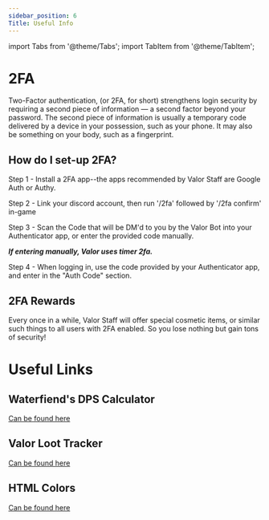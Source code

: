 ```yaml
---
sidebar_position: 6
Title: Useful Info
---
```

import Tabs from '@theme/Tabs';
import TabItem from '@theme/TabItem';

<Tabs>
  <TabItem value= "Discord Integration" label="Discord Integration" default>

# 2FA

Two-Factor authentication, (or 2FA, for short) strengthens login security by requiring a second piece of information — a second factor beyond your password. The second piece of information is usually a temporary code delivered by a device in your possession, such as your phone. It may also be something on your body, such as a fingerprint.

## How do I set-up 2FA?

Step 1 - Install a 2FA app--the apps recommended by Valor Staff are Google Auth or Authy.

Step 2 - Link your discord account, then run '/2fa' followed by '/2fa confirm' in-game

Step 3 - Scan the Code that will be DM'd to you by the Valor Bot into your Authenticator app, or enter the provided code manually. 

***If entering manually, Valor uses timer 2fa.***

Step 4 -  When logging in, use the code provided by your Authenticator app, and enter in the "Auth Code" section.

## 2FA Rewards

Every once in a while, Valor Staff will offer special cosmetic items, or similar such things to all users with 2FA enabled. So you lose nothing but gain tons of security!

  </TabItem>
  <TabItem value="Useful Links" label="Useful Links">

# Useful Links

## Waterfiend's DPS Calculator

[Can be found here](https://docs.google.com/spreadsheets/d/1tmiPVNJgPfR2AshHDQWpc-19dcEOhW7W-l_QpPyTFfA/edit#gid=282106093)

## Valor Loot Tracker

[Can be found here](https://docs.google.com/spreadsheets/d/1ixBf5gxh2i7Llk1am4X0bzunw_aoDwLv8GLYCLStXpc/edit#gid=2038450232)

## HTML Colors

[Can be found here](https://htmlcolorcodes.com/color-picker/)

  </TabItem>
</Tabs>
